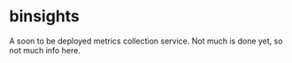 # binsights

A soon to be deployed metrics collection service. Not much is done yet, so not much info here.
